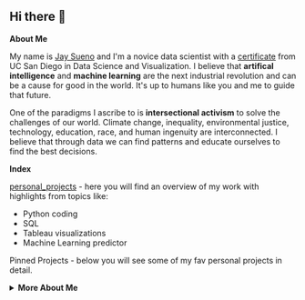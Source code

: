 ## Hi there 👋 

<summary><strong>About Me</strong></summary>

My name is [Jay Sueno](www.linkedin.com/in/jaysueno) and I'm a novice data scientist with a [certificate](https://bootcamp.extension.ucsd.edu/data/) from UC San Diego in Data Science and Visualization. I believe that <strong>artifical intelligence</strong> and <strong>machine learning</strong> are the next industrial revolution and can be a cause for good in the world. It's up to humans like you and me to guide that future. 

One of the paradigms I ascribe to is <strong>intersectional activism</strong> to solve the challenges of our world. Climate change, inequality, environmental justice, technology, education, race, and human ingenuity are interconnected. I believe that through data we can find patterns and educate ourselves to find the best decisions. 

<summary><strong>Index</strong></summary>

[personal_projects](https://github.com/jaysueno/personal_projects) - here you will find an overview of my work with highlights from topics like:
- Python coding
- SQL
- Tableau visualizations
- Machine Learning predictor

Pinned Projects - below you will see some of my fav personal projects in detail. 

<details>
    
<summary><strong>More About Me</strong></summary>

- 🔭 I’m currently applying to jobs in Data Science, Machine Learning, Data Analytics, and Project Management. If you are looking for a hardworking team member, look no further!
- 🌱 I’m currently enrolled in Stanford's [Machine Learning Certificate](https://www.coursera.org/learn/machine-learning) by Andrew Ng
- 💬 Ask me about intersectional activism
- 📫 How to reach me: jay.sueno@gmail.com
- 😄 Pronouns: he/him
- ⚡ Fun fact: I've surfed in 6 countries
- ✔ LinkedIn: www.linkedin.com/in/jaysueno
- 📸 Instagram: [@jay_sueno](www.instagram.com/jay_sueno) 
</details>
